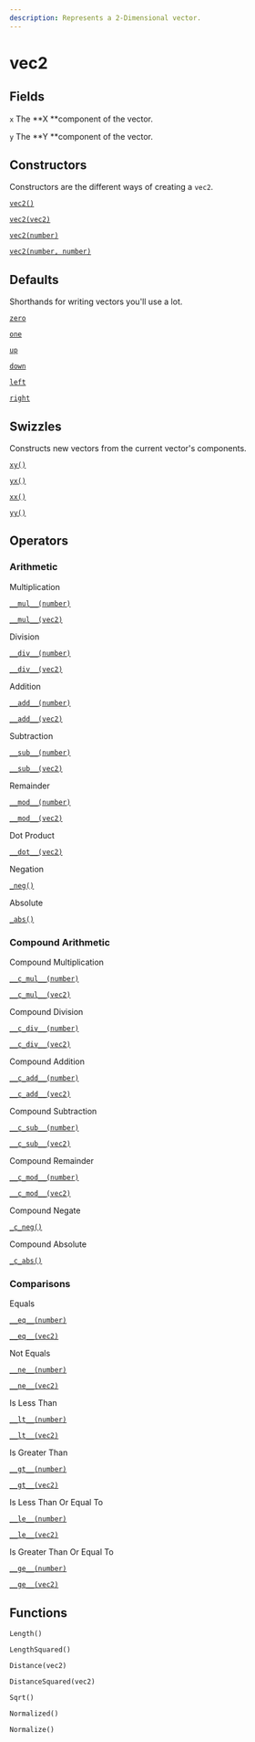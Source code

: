 ```yaml
---
description: Represents a 2-Dimensional vector.
---
```


# vec2

## Fields

`x` The **X **component of the vector.

`y` The **Y **component of the vector.

## Constructors

Constructors are the different ways of creating a `vec2`.

[`vec2()`](constructors.md#vec2)

[`vec2(vec2)`](constructors.md#vec2-vec2)

[`vec2(number)`](constructors.md#vec2-number)

[`vec2(number, number)`](constructors.md#vec2-number-number)

## Defaults

Shorthands for writing vectors you'll use a lot.

[`zero`](defaults.md#zero)

[`one`](defaults.md#one)



[`up`](defaults.md#up)

[`down`](defaults.md#down)

[`left`](defaults.md#left)

[`right`](defaults.md#right)

## Swizzles

Constructs new vectors from the current vector's components.

[`xy()`](swizzles.md#xy)

[`yx()`](swizzles.md#yx)

[`xx()`](swizzles.md#xx)

[`yy()`](swizzles.md#yy)

## Operators

### Arithmetic

Multiplication

[`__mul__(number)`](operators/arithmetic.md#\_\_mul\_\_-input-number)

[`__mul__(vec2)`](operators/arithmetic.md#\_\_mul\_\_-input-vec2)

Division

[`__div__(number)`](operators/arithmetic.md#\_\_div\_\_-input-number)

[`__div__(vec2)`](operators/arithmetic.md#\_\_div\_\_-input-vec2)

Addition

[`__add__(number)`](operators/arithmetic.md#\_\_add\_\_-input-number)

[`__add__(vec2)`](operators/arithmetic.md#\_\_add\_\_-input-vec2)

Subtraction

[`__sub__(number)`](operators/arithmetic.md#\_\_sub\_\_-input-number)

[`__sub__(vec2)`](operators/arithmetic.md#\_\_sub\_\_-input-vec2)



Remainder

[`__mod__(number)`](operators/arithmetic.md#\_\_mod\_\_-input-number)

[`__mod__(vec2)`](operators/arithmetic.md#\_\_mod\_\_-input-vec2)

Dot Product

[`__dot__(vec2)`](operators/arithmetic.md#\_\_dot\_\_-input-vec2)



Negation

[`_neg()`](operators/arithmetic.md#\_neg)

Absolute

[`_abs()`](operators/arithmetic.md#\_abs)

### Compound Arithmetic

Compound Multiplication

[`__c_mul__(number)`](operators/compound-arithmetic.md#\_\_c\_mul\_\_-input-number)

[`__c_mul__(vec2)`](operators/compound-arithmetic.md#\_\_c\_mul\_\_-input-vec2)

Compound Division

[`__c_div__(number)`](operators/compound-arithmetic.md#\_\_c\_div\_\_-input-number)

[`__c_div__(vec2)`](operators/compound-arithmetic.md#\_\_c\_div\_\_-input-vec2)

Compound Addition

[`__c_add__(number)`](operators/compound-arithmetic.md#\_\_c\_add\_\_-input-number)

[`__c_add__(vec2)`](operators/compound-arithmetic.md#\_\_c\_add\_\_-input-vec2)

Compound Subtraction

[`__c_sub__(number)`](operators/compound-arithmetic.md#\_\_c\_sub\_\_-input-number)

[`__c_sub__(vec2)`](operators/compound-arithmetic.md#\_\_c\_sub\_\_-input-vec2)



Compound Remainder

[`__c_mod__(number)`](operators/compound-arithmetic.md#\_\_c\_mod\_\_-input-number)

[`__c_mod__(vec2)`](operators/compound-arithmetic.md#\_\_c\_mod\_\_-input-vec2)



Compound Negate

[`_c_neg()`](operators/compound-arithmetic.md#\_c\_neg)

Compound Absolute

[`_c_abs()`](operators/compound-arithmetic.md#\_c\_abs)

### Comparisons

Equals

[`__eq__(number)`](operators/comparisons.md#\_\_eq\_\_-input-number-greater-than-bool2)

[`__eq__(vec2)`](operators/comparisons.md#\_\_eq\_\_-input-vec2-greater-than-bool2)

Not Equals

[`__ne__(number)`](operators/comparisons.md#\_\_ne\_\_-input-number-greater-than-bool2)

[`__ne__(vec2)`](operators/comparisons.md#\_\_ne\_\_-input-vec2-greater-than-bool2)

&#x20;Is Less Than

[`__lt__(number)`](operators/comparisons.md#\_\_lt\_\_-input-number-greater-than-bool2)

[`__lt__(vec2)`](operators/comparisons.md#\_\_lt\_\_-input-vec2-greater-than-bool2)

&#x20;Is Greater Than

[`__gt__(number)`](operators/comparisons.md#\_\_gt\_\_-input-number-greater-than-bool2)

[`__gt__(vec2)`](operators/comparisons.md#\_\_gt\_\_-input-vec2-greater-than-bool2)

&#x20;Is Less Than Or Equal To

[`__le__(number)`](operators/comparisons.md#\_\_le\_\_-input-number-greater-than-bool2)

[`__le__(vec2)`](operators/comparisons.md#\_\_le\_\_-input-vec2-greater-than-bool2)

&#x20;Is Greater Than Or Equal To

[`__ge__(number)`](operators/comparisons.md#\_\_ge\_\_-input-number-greater-than-bool2)

[`__ge__(vec2)`](operators/comparisons.md#\_\_ge\_\_-input-vec2-greater-than-bool2)

## Functions

`Length()`

`LengthSquared()`

`Distance(vec2)`

`DistanceSquared(vec2)`

`Sqrt()`

`Normalized()`

`Normalize()`
